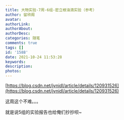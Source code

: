 ```yaml
---
title: 大物实验-7周-6组-密立根油滴实验（参考）
author: 留欣阁
avatar: 
authorLink: 
authorAbout: 
authorDesc: 
categories: 随笔
comments: true
tags: []
id: '1588'
date: 2021-10-24 11:53:28
keywords:
description:
photos:
---
```


[](https://blog.csdn.net/jynidl/article/details/120931526)[https://blog.csdn.net/jynidl/article/details/120931526](https://blog.csdn.net/jynidl/article/details/120931526)

这周这个不难。。。

就是说5组的实验报告也给俺们抄抄呗~